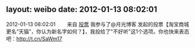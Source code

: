 layout: weibo
date: 2012-01-13 08:02:01
---
<meta name="referrer" content="no-referrer" />

2012-01-13 08:02:01  &nbsp;&nbsp;&nbsp;&nbsp;&nbsp;&nbsp; 来自 <a href="http://app.weibo.com/t/feed/3PAXPy" rel="nofollow">投票</a>
我参与了@月光博客 发起的投票【淘宝商城更名“天猫”，你认为新名字如何？】，我投给了"不好听"这1个选项。你也快来表态吧：http://t.cn/SaWm17  ​​​
